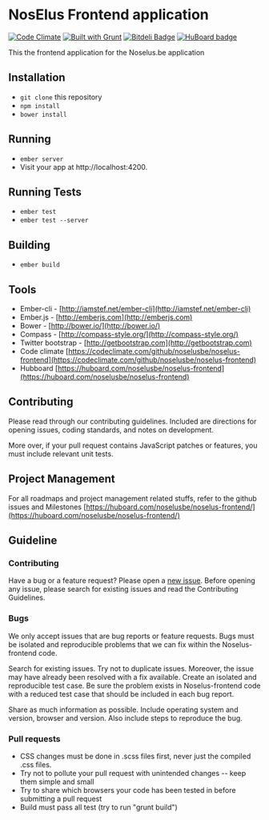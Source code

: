 # NosElus Frontend application

[![Code Climate](https://codeclimate.com/github/noselusbe/noselus-frontend.png)](https://codeclimate.com/github/noselusbe/noselus-frontend)
[![Built with Grunt](https://cdn.gruntjs.com/builtwith.png)](http://gruntjs.com/)
[![Bitdeli Badge](https://d2weczhvl823v0.cloudfront.net/noselusbe/noselus-frontend/trend.png)](https://bitdeli.com/free "Bitdeli Badge")
[![HuBoard badge](http://img.shields.io/badge/Hu-Board-7965cc.svg)](https://huboard.com/noselusbe/noselus-frontend)

This the frontend application for the Noselus.be application

## Installation

* `git clone` this repository
* `npm install`
* `bower install`

## Running

* `ember server`
* Visit your app at http://localhost:4200.

## Running Tests

* `ember test`
* `ember test --server`

## Building

* `ember build`

## Tools

* Ember-cli - [http://iamstef.net/ember-cli](http://iamstef.net/ember-cli)
* Ember.js - [http://emberjs.com](http://emberjs.com)
* Bower - [http://bower.io/](http://bower.io/)
* Compass - [http://compass-style.org/](http://compass-style.org/)
* Twitter bootstrap - [http://getbootstrap.com](http://getbootstrap.com)
* Code climate [https://codeclimate.com/github/noselusbe/noselus-frontend](https://codeclimate.com/github/noselusbe/noselus-frontend)
* Hubboard [https://huboard.com/noselusbe/noselus-frontend](https://huboard.com/noselusbe/noselus-frontend)

## Contributing

Please read through our contributing guidelines. Included are directions for opening issues, coding standards, and notes on development.

More over, if your pull request contains JavaScript patches or features, you must include relevant unit tests.

## Project Management

For all roadmaps and project management related stuffs, refer to the github issues and Milestones
[https://huboard.com/noselusbe/noselus-frontend/](https://huboard.com/noselusbe/noselus-frontend/)

## Guideline

### Contributing

Have a bug or a feature request? Please open a [new issue](https://github.com/noselusbe/noselus-frontend/issues). Before opening any issue, please search for existing issues and read the Contributing Guidelines.

### Bugs

We only accept issues that are bug reports or feature requests. Bugs must be isolated and reproducible problems that we can fix within the Noselus-frontend code.

Search for existing issues. Try not to duplicate issues. Moreover, the issue may have already been resolved with a fix available.
Create an isolated and reproducible test case. Be sure the problem exists in Noselus-frontend code with a reduced test case that should be included in each bug report.

Share as much information as possible. Include operating system and version, browser and version. Also include steps to reproduce the bug.

### Pull requests

* CSS changes must be done in .scss files first, never just the compiled .css files.
* Try not to pollute your pull request with unintended changes -- keep them simple and small
* Try to share which browsers your code has been tested in before submitting a pull request
* Build must pass all test (try to run "grunt build")



